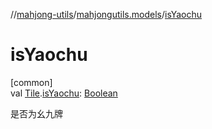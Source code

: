 //[mahjong-utils](../../index.md)/[mahjongutils.models](index.md)/[isYaochu](is-yaochu.md)

# isYaochu

[common]\
val [Tile](-tile/index.md).[isYaochu](is-yaochu.md): [Boolean](https://kotlinlang.org/api/latest/jvm/stdlib/kotlin-stdlib/kotlin/-boolean/index.html)

是否为幺九牌

